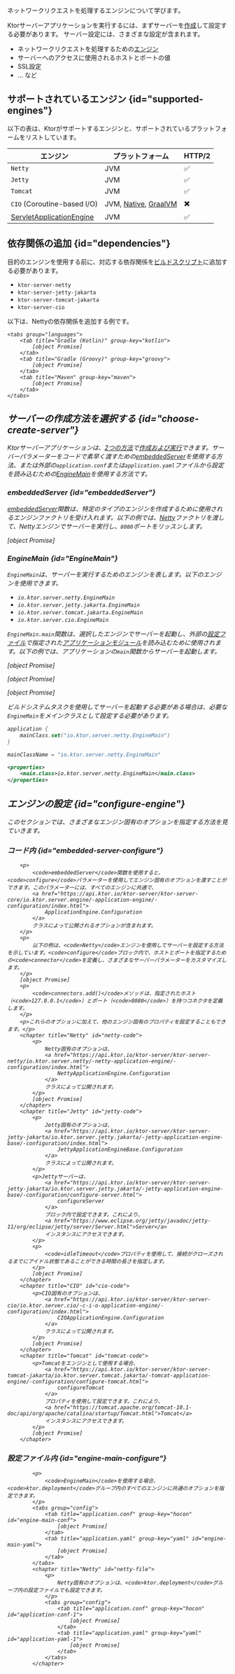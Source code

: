 [//]: # (title: サーバーエンジン)

<show-structure for="chapter" depth="3"/>

<link-summary>
ネットワークリクエストを処理するエンジンについて学びます。
</link-summary>

Ktorサーバーアプリケーションを実行するには、まずサーバーを[作成](server-create-and-configure.topic)して設定する必要があります。
サーバー設定には、さまざまな設定が含まれます。
- ネットワークリクエストを処理するための[エンジン](#supported-engines)
- サーバーへのアクセスに使用されるホストとポートの値
- SSL設定
- ... など

## サポートされているエンジン {id="supported-engines"}

以下の表は、Ktorがサポートするエンジンと、サポートされているプラットフォームをリストしています。

| エンジン                                  | プラットフォーム                                            | HTTP/2 |
|-----------------------------------------|------------------------------------------------------|--------|
| `Netty`                                 | JVM                                                  | ✅      |
| `Jetty`                                 | JVM                                                  | ✅      |
| `Tomcat`                                | JVM                                                  | ✅      |
| `CIO` (Coroutine-based I/O)             | JVM, [Native](server-native.md), [GraalVM](graalvm.md) | ✖️     |
| [ServletApplicationEngine](server-war.md) | JVM                                                  | ✅      |

## 依存関係の追加 {id="dependencies"}

目的のエンジンを使用する前に、対応する依存関係を[ビルドスクリプト](server-dependencies.topic)に追加する必要があります。

* `ktor-server-netty`
* `ktor-server-jetty-jakarta`
* `ktor-server-tomcat-jakarta`
* `ktor-server-cio`

以下は、Nettyの依存関係を追加する例です。

<var name="artifact_name" value="ktor-server-netty"/>

    <tabs group="languages">
        <tab title="Gradle (Kotlin)" group-key="kotlin">
            [object Promise]
        </tab>
        <tab title="Gradle (Groovy)" group-key="groovy">
            [object Promise]
        </tab>
        <tab title="Maven" group-key="maven">
            [object Promise]
        </tab>
    </tabs>
    

## サーバーの作成方法を選択する {id="choose-create-server"}
Ktorサーバーアプリケーションは、[2つの方法](server-create-and-configure.topic#embedded)で[作成および実行](server-create-and-configure.topic#embedded)できます。サーバーパラメーターをコードで素早く渡すための[embeddedServer](#embeddedServer)を使用する方法、または外部の`application.conf`または`application.yaml`ファイルから設定を読み込むための[EngineMain](#EngineMain)を使用する方法です。

### embeddedServer {id="embeddedServer"}

[embeddedServer](https://api.ktor.io/ktor-server/ktor-server-core/io.ktor.server.engine/embedded-server.html)関数は、特定のタイプのエンジンを作成するために使用されるエンジンファクトリを受け入れます。以下の例では、[Netty](https://api.ktor.io/ktor-server/ktor-server-netty/io.ktor.server.netty/-netty/index.html)ファクトリを渡して、Nettyエンジンでサーバーを実行し、`8080`ポートをリッスンします。

[object Promise]

### EngineMain {id="EngineMain"}

`EngineMain`は、サーバーを実行するためのエンジンを表します。以下のエンジンを使用できます。

* `io.ktor.server.netty.EngineMain`
* `io.ktor.server.jetty.jakarta.EngineMain`
* `io.ktor.server.tomcat.jakarta.EngineMain`
* `io.ktor.server.cio.EngineMain`

`EngineMain.main`関数は、選択したエンジンでサーバーを起動し、外部の[設定ファイル](server-configuration-file.topic)で指定された[アプリケーションモジュール](server-modules.md)を読み込むために使用されます。以下の例では、アプリケーションの`main`関数からサーバーを起動します。

<tabs>
<tab title="Application.kt">

[object Promise]

</tab>

<tab title="application.conf">

[object Promise]

</tab>

<tab title="application.yaml">

[object Promise]

</tab>
</tabs>

ビルドシステムタスクを使用してサーバーを起動する必要がある場合は、必要な`EngineMain`をメインクラスとして設定する必要があります。

<tabs group="languages" id="main-class-set-engine-main">
<tab title="Gradle (Kotlin)" group-key="kotlin">

```kotlin
application {
    mainClass.set("io.ktor.server.netty.EngineMain")
}
```

</tab>
<tab title="Gradle (Groovy)" group-key="groovy">

```groovy
mainClassName = "io.ktor.server.netty.EngineMain"
```

</tab>
<tab title="Maven" group-key="maven">

```xml
<properties>
    <main.class>io.ktor.server.netty.EngineMain</main.class>
</properties>
```

</tab>
</tabs>

## エンジンの設定 {id="configure-engine"}

このセクションでは、さまざまなエンジン固有のオプションを指定する方法を見ていきます。

### コード内 {id="embedded-server-configure"}

        <p>
            <code>embeddedServer</code>関数を使用すると、<code>configure</code>パラメーターを使用してエンジン固有のオプションを渡すことができます。このパラメーターには、すべてのエンジンに共通で、
            <a href="https://api.ktor.io/ktor-server/ktor-server-core/io.ktor.server.engine/-application-engine/-configuration/index.html">
                ApplicationEngine.Configuration
            </a>
            クラスによって公開されるオプションが含まれます。
        </p>
        <p>
            以下の例は、<code>Netty</code>エンジンを使用してサーバーを設定する方法を示しています。<code>configure</code>ブロック内で、ホストとポートを指定するための<code>connector</code>を定義し、さまざまなサーバーパラメーターをカスタマイズします。
        </p>
        [object Promise]
        <p>
            <code>connectors.add()</code>メソッドは、指定されたホスト（<code>127.0.0.1</code>）とポート（<code>8080</code>）を持つコネクタを定義します。
        </p>
        <p>これらのオプションに加えて、他のエンジン固有のプロパティを設定することもできます。</p>
        <chapter title="Netty" id="netty-code">
            <p>
                Netty固有のオプションは、
                <a href="https://api.ktor.io/ktor-server/ktor-server-netty/io.ktor.server.netty/-netty-application-engine/-configuration/index.html">
                    NettyApplicationEngine.Configuration
                </a>
                クラスによって公開されます。
            </p>
            [object Promise]
        </chapter>
        <chapter title="Jetty" id="jetty-code">
            <p>
                Jetty固有のオプションは、
                <a href="https://api.ktor.io/ktor-server/ktor-server-jetty-jakarta/io.ktor.server.jetty.jakarta/-jetty-application-engine-base/-configuration/index.html">
                    JettyApplicationEngineBase.Configuration
                </a>
                クラスによって公開されます。
            </p>
            <p>Jettyサーバーは、
                <a href="https://api.ktor.io/ktor-server/ktor-server-jetty-jakarta/io.ktor.server.jetty.jakarta/-jetty-application-engine-base/-configuration/configure-server.html">
                    configureServer
                </a>
                ブロック内で設定できます。これにより、
                <a href="https://www.eclipse.org/jetty/javadoc/jetty-11/org/eclipse/jetty/server/Server.html">Server</a>
                インスタンスにアクセスできます。
            </p>
            <p>
                <code>idleTimeout</code>プロパティを使用して、接続がクローズされるまでにアイドル状態であることができる時間の長さを指定します。
            </p>
            [object Promise]
        </chapter>
        <chapter title="CIO" id="cio-code">
            <p>CIO固有のオプションは、
                <a href="https://api.ktor.io/ktor-server/ktor-server-cio/io.ktor.server.cio/-c-i-o-application-engine/-configuration/index.html">
                    CIOApplicationEngine.Configuration
                </a>
                クラスによって公開されます。
            </p>
            [object Promise]
        </chapter>
        <chapter title="Tomcat" id="tomcat-code">
            <p>Tomcatをエンジンとして使用する場合、
                <a href="https://api.ktor.io/ktor-server/ktor-server-tomcat-jakarta/io.ktor.server.tomcat.jakarta/-tomcat-application-engine/-configuration/configure-tomcat.html">
                    configureTomcat
                </a>
                プロパティを使用して設定できます。これにより、
                <a href="https://tomcat.apache.org/tomcat-10.1-doc/api/org/apache/catalina/startup/Tomcat.html">Tomcat</a>
                インスタンスにアクセスできます。
            </p>
            [object Promise]
        </chapter>
        

### 設定ファイル内 {id="engine-main-configure"}

            <p>
                <code>EngineMain</code>を使用する場合、<code>ktor.deployment</code>グループ内のすべてのエンジンに共通のオプションを指定できます。
            </p>
            <tabs group="config">
                <tab title="application.conf" group-key="hocon" id="engine-main-conf">
                    [object Promise]
                </tab>
                <tab title="application.yaml" group-key="yaml" id="engine-main-yaml">
                    [object Promise]
                </tab>
            </tabs>
            <chapter title="Netty" id="netty-file">
                <p>
                    Netty固有のオプションは、<code>ktor.deployment</code>グループ内の設定ファイルでも設定できます。
                </p>
                <tabs group="config">
                    <tab title="application.conf" group-key="hocon" id="application-conf-1">
                        [object Promise]
                    </tab>
                    <tab title="application.yaml" group-key="yaml" id="application-yaml-1">
                        [object Promise]
                    </tab>
                </tabs>
            </chapter>